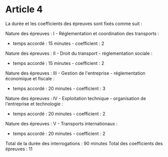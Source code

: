 # Article 4

La durée et les coefficients des épreuves sont fixés comme suit :

Nature des épreuves : I - Réglementation et coordination des transports :

- temps accordé : 15 minutes        - coefficient : 2

Nature des épreuves : II - Droit du transport - réglementation sociale :

- temps accordé : 15 minutes        - coefficient : 2

Nature des épreuves : III - Gestion de l'entreprise - réglementation économique et fiscale :

- temps accordé : 20 minutes        - coefficient : 3

Nature des épreuves : IV - Exploitation technique - organisation de l'entreprise et technologie :

- temps accordé : 20 minutes        - coefficient : 2

Nature des épreuves : V - Transports internationaux :

- temps accordé : 20 minutes        - coefficient : 2

Total de la durée des interrogations : 90 minutes        Total des coefficients des épreuves : 11

